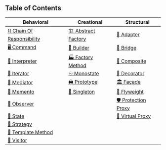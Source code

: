 ## Table of Contents

| Behavioral               | Creational               | Structural              |
|--------------------------|--------------------------|-------------------------|
| [⛓️ Chain Of Responsibility](#chain-of-responsibility) | [🏗️ Abstract Factory](https://github.com/janeshsutharios/TechBlogs/blob/main/docs/iOS/Design-Patterns-In-Swift/Creational-Patterns.md#abstract-factory) | [🔌 Adapter](#adapter) |
| [🖥️ Command](#command)    | [👷 Builder](https://github.com/janeshsutharios/TechBlogs/blob/main/docs/iOS/Design-Patterns-In-Swift/Creational-Patterns.md#builder) | [🌉 Bridge](#bridge) |
| [📜 Interpreter](#interpreter) | [🏭 Factory Method](https://github.com/janeshsutharios/TechBlogs/blob/main/docs/iOS/Design-Patterns-In-Swift/Creational-Patterns.md#factory-method) | [🌳 Composite](#composite) |
| [🔁 Iterator](#iterator)  | [♾️ Monostate](https://github.com/janeshsutharios/TechBlogs/blob/main/docs/iOS/Design-Patterns-In-Swift/Creational-Patterns.md#monostate) | [🎨 Decorator](#decorator) |
| [📡 Mediator](#mediator)  | [🖨️ Prototype](https://github.com/janeshsutharios/TechBlogs/blob/main/docs/iOS/Design-Patterns-In-Swift/Creational-Patterns.md#prototype) | [🏛️ Façade](#facade) |
| [💾 Memento](#memento)    | [👑 Singleton](https://janeshsutharios.github.io/TechBlogs/iOS/Design-Patterns-In-Swift/Creational-Patterns#singleton) | [🍃 Flyweight](#flyweight) |
| [👀 Observer](#observer)  |                          | [🛡️ Protection Proxy](#protection-proxy) |
| [🔄 State](#state)        |                          | [👻 Virtual Proxy](#virtual-proxy) |
| [🎯 Strategy](#strategy)  |                          |                         |
| [📄 Template Method](#template-method) |                  |                         |
| [👣 Visitor](#visitor)    |                          |                         |
